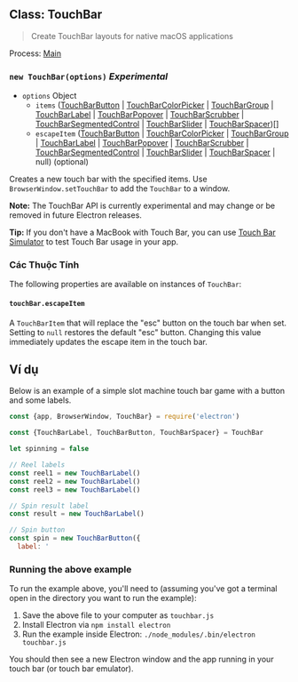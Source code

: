 ## Class: TouchBar

> Create TouchBar layouts for native macOS applications

Process: [Main](../tutorial/quick-start.md#main-process)

### `new TouchBar(options)` *Experimental*

* `options` Object 
  * `items` ([TouchBarButton](touch-bar-button.md) | [TouchBarColorPicker](touch-bar-color-picker.md) | [TouchBarGroup](touch-bar-group.md) | [TouchBarLabel](touch-bar-label.md) | [TouchBarPopover](touch-bar-popover.md) | [TouchBarScrubber](touch-bar-scrubber.md) | [TouchBarSegmentedControl](touch-bar-segmented-control.md) | [TouchBarSlider](touch-bar-slider.md) | [TouchBarSpacer](touch-bar-spacer.md))[]
  * `escapeItem` ([TouchBarButton](touch-bar-button.md) | [TouchBarColorPicker](touch-bar-color-picker.md) | [TouchBarGroup](touch-bar-group.md) | [TouchBarLabel](touch-bar-label.md) | [TouchBarPopover](touch-bar-popover.md) | [TouchBarScrubber](touch-bar-scrubber.md) | [TouchBarSegmentedControl](touch-bar-segmented-control.md) | [TouchBarSlider](touch-bar-slider.md) | [TouchBarSpacer](touch-bar-spacer.md) | null) (optional)

Creates a new touch bar with the specified items. Use `BrowserWindow.setTouchBar` to add the `TouchBar` to a window.

**Note:** The TouchBar API is currently experimental and may change or be removed in future Electron releases.

**Tip:** If you don't have a MacBook with Touch Bar, you can use [Touch Bar Simulator](https://github.com/sindresorhus/touch-bar-simulator) to test Touch Bar usage in your app.

### Các Thuộc Tính

The following properties are available on instances of `TouchBar`:

#### `touchBar.escapeItem`

A `TouchBarItem` that will replace the "esc" button on the touch bar when set. Setting to `null` restores the default "esc" button. Changing this value immediately updates the escape item in the touch bar.

## Ví dụ

Below is an example of a simple slot machine touch bar game with a button and some labels.

```javascript
const {app, BrowserWindow, TouchBar} = require('electron')

const {TouchBarLabel, TouchBarButton, TouchBarSpacer} = TouchBar

let spinning = false

// Reel labels
const reel1 = new TouchBarLabel()
const reel2 = new TouchBarLabel()
const reel3 = new TouchBarLabel()

// Spin result label
const result = new TouchBarLabel()

// Spin button
const spin = new TouchBarButton({
  label: '
```

### Running the above example

To run the example above, you'll need to (assuming you've got a terminal open in the directory you want to run the example):

1. Save the above file to your computer as `touchbar.js`
2. Install Electron via `npm install electron`
3. Run the example inside Electron: `./node_modules/.bin/electron touchbar.js`

You should then see a new Electron window and the app running in your touch bar (or touch bar emulator).